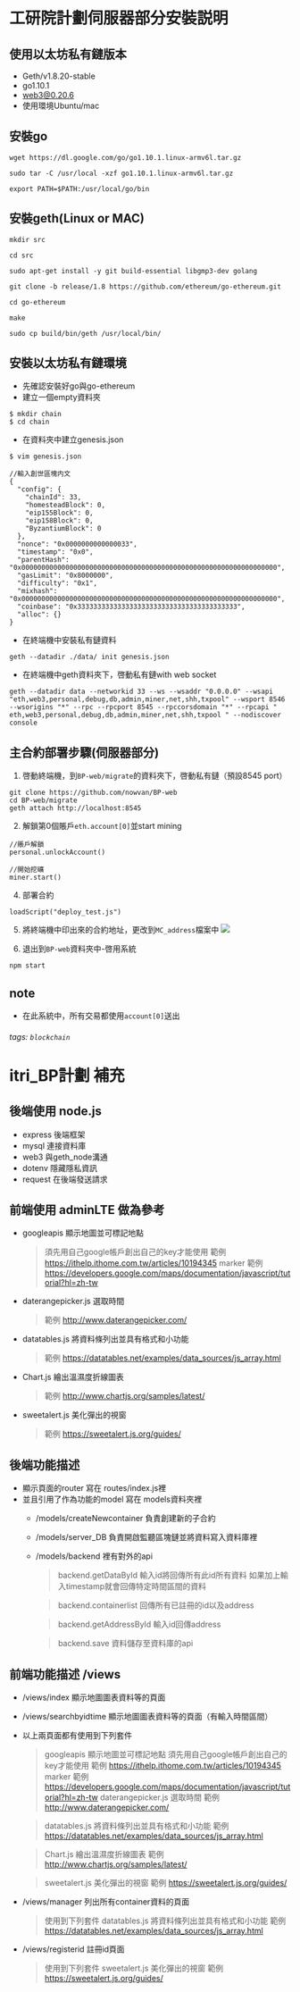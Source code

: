 # 工研院計劃伺服器部分安裝説明
## 使用以太坊私有鏈版本
*  Geth/v1.8.20-stable
*  go1.10.1
*  web3@0.20.6
*  使用環境Ubuntu/mac


## 安裝go
```shell=
wget https://dl.google.com/go/go1.10.1.linux-armv6l.tar.gz

sudo tar -C /usr/local -xzf go1.10.1.linux-armv6l.tar.gz

export PATH=$PATH:/usr/local/go/bin
```

## 安裝geth(Linux or MAC)

```shell=
mkdir src

cd src

sudo apt-get install -y git build-essential libgmp3-dev golang

git clone -b release/1.8 https://github.com/ethereum/go-ethereum.git

cd go-ethereum

make

sudo cp build/bin/geth /usr/local/bin/

```


## 安裝以太坊私有鏈環境
* 先確認安裝好go與go-ethereum
* 建立一個empty資料夾
```shell=
$ mkdir chain
$ cd chain
```
* 在資料夾中建立genesis.json
```
$ vim genesis.json

//輸入創世區塊内文
{
  "config": {
    "chainId": 33,
    "homesteadBlock": 0,
    "eip155Block": 0,
    "eip158Block": 0,
    "ByzantiumBlock": 0 
  },
  "nonce": "0x0000000000000033",
  "timestamp": "0x0",
  "parentHash": "0x0000000000000000000000000000000000000000000000000000000000000000",
  "gasLimit": "0x8000000",
  "difficulty": "0x1",
  "mixhash": "0x0000000000000000000000000000000000000000000000000000000000000000",
  "coinbase": "0x3333333333333333333333333333333333333333",
  "alloc": {}
}

```

* 在終端機中安裝私有鏈資料
```shell=
geth --datadir ./data/ init genesis.json
```

* 在終端機中geth資料夾下，啓動私有鏈with web socket

```shell=
geth --datadir data --networkid 33 --ws --wsaddr "0.0.0.0" --wsapi "eth,web3,personal,debug,db,admin,miner,net,shh,txpool" --wsport 8546 --wsorigins "*" --rpc --rpcport 8545 --rpccorsdomain "*" --rpcapi " eth,web3,personal,debug,db,admin,miner,net,shh,txpool " --nodiscover console
```



## 主合約部署步驟(伺服器部分)
1. 啓動終端機，到`BP-web/migrate`的資料夾下，啓動私有鏈（預設8545 port）
```shell=
git clone https://github.com/nowvan/BP-web
cd BP-web/migrate
geth attach http://localhost:8545
```

2. 解鎖第0個賬戶`eth.account[0]`並start mining
```shell=
//賬戶解鎖
personal.unlockAccount()

//開始挖礦
miner.start()
```
4. 部署合約
```shell=
loadScript("deploy_test.js")
```

5. 將終端機中印出來的合約地址，更改到`MC_address`檔案中
![](https://i.imgur.com/TbZkMZV.png)

6. 退出到`BP-web`資料夾中-啓用系統
```shell=
npm start
```

## note
* 在此系統中，所有交易都使用`account[0]`送出

###### tags: `blockchain`

#  itri_BP計劃 補充
## 後端使用 node.js 
- express 後端框架
- mysql 連接資料庫
- web3 與geth_node溝通
- dotenv 隱藏隱私資訊
- request 在後端發送請求


## 前端使用 adminLTE 做為參考
- googleapis 顯示地圖並可標記地點
    >須先用自己google帳戶創出自己的key才能使用
範例 https://ithelp.ithome.com.tw/articles/10194345
marker 
範例 https://developers.google.com/maps/documentation/javascript/tutorial?hl=zh-tw
- daterangepicker.js 選取時間
    > 範例 http://www.daterangepicker.com/
- datatables.js 將資料條列出並具有格式和小功能
    > 範例 https://datatables.net/examples/data_sources/js_array.html
- Chart.js 繪出溫濕度折線圖表
    > 範例 http://www.chartjs.org/samples/latest/
- sweetalert.js 美化彈出的視窗
    > 範例 https://sweetalert.js.org/guides/

## 後端功能描述
- 顯示頁面的router 寫在 routes/index.js裡
- 並且引用了作為功能的model 寫在 models資料夾裡
    - /models/createNewcontainer 負責創建新的子合約
    - /models/server_DB 負責開啟監聽區塊鏈並將資料寫入資料庫裡
    - /models/backend 裡有對外的api
        >backend.getDataById 
        輸入id將回傳所有此id所有資料 
        如果加上輸入timestamp就會回傳特定時間區間的資料
            
        >backend.containerlist
        回傳所有已註冊的id以及address
        
        >backend.getAddressById
        輸入id回傳address

        >backend.save
        資料儲存至資料庫的api


## 前端功能描述 /views

- /views/index 顯示地圖圖表資料等的頁面
- /views/searchbyidtime 顯示地圖圖表資料等的頁面（有輸入時間區間）

- 以上兩頁面都有使用到下列套件
    >googleapis 顯示地圖並可標記地點
    須先用自己google帳戶創出自己的key才能使用
範例 https://ithelp.ithome.com.tw/articles/10194345
marker 
範例 https://developers.google.com/maps/documentation/javascript/tutorial?hl=zh-tw
    >daterangepicker.js 選取時間
    範例 http://www.daterangepicker.com/
     
    > datatables.js 將資料條列出並具有格式和小功能
    範例 https://datatables.net/examples/data_sources/js_array.html
     
    > Chart.js 繪出溫濕度折線圖表
    範例 http://www.chartjs.org/samples/latest/
    
    > sweetalert.js 美化彈出的視窗
    範例 https://sweetalert.js.org/guides/

- /views/manager 列出所有container資料的頁面
    >使用到下列套件
    datatables.js 將資料條列出並具有格式和小功能
    範例 https://datatables.net/examples/data_sources/js_array.html

- /views/registerid 註冊id頁面
    >使用到下列套件
    sweetalert.js 美化彈出的視窗
    範例 https://sweetalert.js.org/guides/
